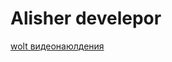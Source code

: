 # Alisher develepor

[wolt видеонаюлдения](https://github.com/aleshka1209/aleshka1209.github.io/blob/main/src/index.html)
